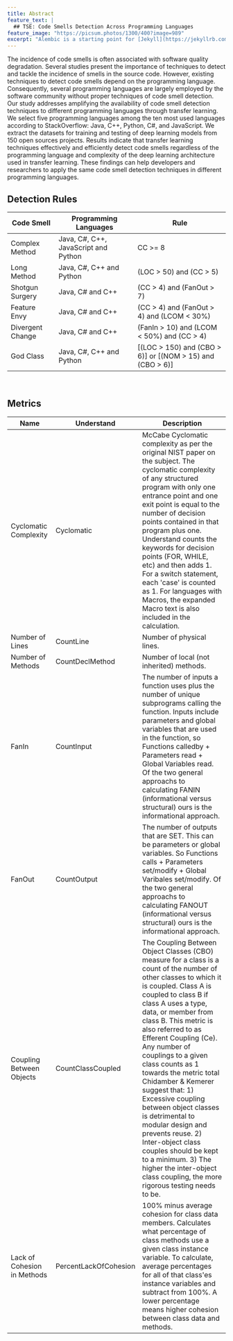 ```yaml
---
title: Abstract
feature_text: |
  ## TSE: Code Smells Detection Across Programming Languages
feature_image: "https://picsum.photos/1300/400?image=989"
excerpt: "Alembic is a starting point for [Jekyll](https://jekyllrb.com/) projects. Rather than starting from scratch, this boilerplate is designed to get the ball rolling immediately. Install it, configure it, tweak it, push it."
---
```


The incidence of code smells is often associated with software quality degradation. Several studies present the importance of techniques to detect and tackle the incidence of smells in the source code. However, existing techniques to detect code smells depend on the programming language. Consequently, several programming languages are largely employed by the software community without proper techniques of code smell detection. Our study addresses amplifying the availability of code smell detection techniques to different programming languages through transfer learning. We select five programming languages among the ten most used languages according to StackOverflow: Java, C++, Python, C#, and JavaScript. We extract the datasets for training and testing of deep learning models from 150 open sources projects. Results indicate that transfer learning techniques effectively and efficiently detect code smells regardless of the programming language and complexity of the deep learning architecture used in transfer learning. These findings can help developers and researchers to apply the same code smell detection techniques in different programming languages. 

## Detection Rules

| Code Smell       | Programming Languages                | Rule                                                      |
|------------------|--------------------------------------|-----------------------------------------------------------|
| Complex Method   | Java, C#, C++, JavaScript and Python | CC >= 8                                                   |
| Long Method      | Java, C#, C++ and Python             | (LOC > 50) and (CC > 5)                                   |
| Shotgun Surgery  | Java, C# and C++                     | (CC > 4) and (FanOut > 7)                                 |
| Feature Envy     | Java, C# and C++                     | (CC > 4) and (FanOut > 4) and (LCOM < 30%)         |
| Divergent Change | Java, C# and C++                     | (FanIn > 10) and (LCOM < 50%) and (CC > 4)         |
| God Class        | Java, C#, C++ and Python             | [(LOC > 150) and (CBO > 6)] or [(NOM > 15) and (CBO > 6)] |

<br />

## Metrics 

| Name | Understand | Description |
|---|---|---|
| Cyclomatic Complexity | Cyclomatic | McCabe Cyclomatic complexity as per the original NIST paper on the subject. The cyclomatic complexity of any structured program with only one entrance point and one exit point is equal to the number of decision points contained in that program plus one. Understand counts the keywords for decision points (FOR, WHILE, etc) and then adds 1. For a switch statement, each 'case' is counted as 1. For languages with Macros, the expanded Macro text is also included in the calculation. |
| Number of Lines | CountLine | Number of physical lines. |
| Number of Methods | CountDeclMethod | Number of local (not inherited) methods. |
| FanIn | CountInput | The number of inputs a function uses plus the number of unique subprograms calling the function. Inputs include parameters and global variables that are used in the function, so Functions calledby + Parameters read + Global Variables read. Of the two general approachs to calculating FANIN (informational versus structural) ours is the informational approach. |
| FanOut | CountOutput | The number of outputs that are SET. This can be parameters or global variables. So Functions calls + Parameters set/modify + Global Varibales set/modify. Of the two general approachs to calculating FANOUT (informational versus structural) ours is the informational approach. |
| Coupling Between Objects | CountClassCoupled | The Coupling Between Object Classes (CBO) measure for a class is a count of the number of other classes to which it is coupled. Class A is coupled to class B if class A uses a type, data, or member from class B. This metric is also referred to as Efferent Coupling (Ce). Any number of couplings to a given class counts as 1 towards the metric total Chidamber & Kemerer suggest that: 1) Excessive coupling between object classes is detrimental to modular design and prevents reuse. 2) Inter-object class couples should be kept to a minimum. 3) The higher the inter-object class coupling, the more rigorous testing needs to be. |
| Lack of Cohesion in Methods | PercentLackOfCohesion | 100% minus average cohesion for class data members. Calculates what percentage of class methods use a given class instance variable. To calculate, average percentages for all of that class'es instance variables and subtract from 100%. A lower percentage means higher cohesion between class data and methods. |